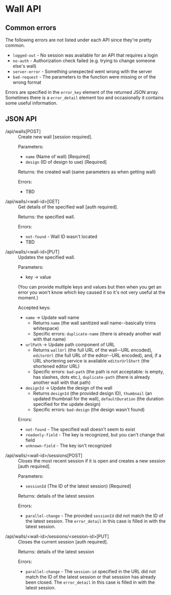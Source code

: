 Wall API
========

Common errors
-------------

The following errors are not listed under each API since they're pretty common.

* <code>logged-out</code> - No session was available for an API that requires a login
* <code>no-auth</code> - Authorization check failed (e.g. trying to change someone else's wall)
* <code>server-error</code> - Something unexpected went wrong with the server
* <code>bad-request</code> - The parameters to the function were missing or of the wrong format

Errors are specified in the <code>error_key</code> element of the returned JSON array.
Sometimes there is a <code>error_detail</code> element too and occasionally it contains some useful information.

JSON API
--------

<dl>
<dt>/api/walls[POST]</dt>
<dd>Create new wall [session required].

Parameters:
* <code>name</code> (Name of wall) [Required]
* <code>design</code> (ID of design to use) [Required]

Returns:
the created wall (same parameters as when getting wall)

Errors:
* TBD
</dd>
<dt>/api/walls/&lt;wall-id>[GET]</dt>
<dd>Get details of the specified wall [auth required].

Returns:
the specified wall.

Errors:
* <code>not-found</code> - Wall ID wasn't located
* TBD
</dd>
<dt>/api/walls/&lt;wall-id>[PUT]</dt>
<dd>Updates the specified wall.

Parameters:
* key &rarr; value

(You can provide multiple keys and values but then when you get an error you won't know which key caused it so it's not very useful at the moment.)

Accepted keys:
* <code>name</code> &rarr; Update wall name
  * Returns <code>name</code> (the wall sanitized wall name--basically trims whitespace)
  * Specific errors: <code>duplicate-name</code> (there is already another wall with that name)
* <code>urlPath</code> &rarr; Update path component of URL
  * Returns <code>wallUrl</code> (the full URL of the wall--URL encoded), <code>editorUrl</code> (the full URL of the editor--URL encoded), and, if a URL shortening service is available <code>editorUrlShort</code> (the shortened editor URL)
  * Specific errors: <code>bad-path</code> (the path is not acceptable: is empty, has slashes, dots etc.), <code>duplicate-path</code> (there is already another wall with that path)
* <code>designId</code> &rarr; Update the design of the wall
  * Returns <code>designId</code> (the provided design ID), <code>thumbnail</code> (an updated thumbnail for the wall), <code>defaultDuration</code> (the duration specified for the update design)
  * Specific errors: <code>bad-design</code> (the design wasn't found)

Errors:
* <code>not-found</code> - The specified wall doesn't seem to exist
* <code>readonly-field</code> - The key is recognized, but you can't change that field
* <code>unknown-field</code> - The key isn't recognized
</dd>
<dt>/api/walls/&lt;wall-id>/sessions[POST]</dt>
<dd>Closes the most recent session if it is open and creates a new session [auth required].

Parameters:
* <code>sessionId</code> (The ID of the latest session) [Required]

Returns:
details of the latest session

Errors:
* <code>parallel-change</code> - The provided <code>sessionId</code> did not match the ID of the latest session. The <code>error_detail</code> in this case is filled in with the latest session.
</dd>
<dt>/api/walls/&lt;wall-id>/sessions/&lt;session-id>[PUT]</dt>
<dd>Closes the current session [auth required].

Returns:
details of the latest session

Errors:
* <code>parallel-change</code> - The <code>session-id</code> specified in the URL did not match the ID of the latest session or that sesssion has already been closed. The <code>error_detail</code> in this case is filled in with the latest session.
</dd>
